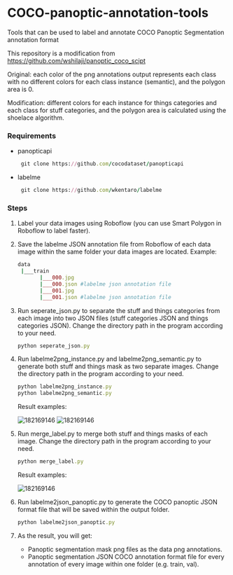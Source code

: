 # COCO-panoptic-annotation-tools
Tools that can be used to label and annotate COCO Panoptic Segmentation annotation format

This repository is a modification from https://github.com/wshilaji/panoptic_coco_scipt

Original: each color of the png annotations output represents each class with no different colors for each class instance (semantic), and the polygon area is 0.

Modification: different colors for each instance for things categories and each class for stuff categories, and the polygon area is calculated using the shoelace algorithm.

### Requirements
* panopticapi
  ```ruby
   git clone https://github.com/cocodataset/panopticapi
* labelme
  ```ruby
   git clone https://github.com/wkentaro/labelme

### Steps
1. Label your data images using Roboflow (you can use Smart Polygon in Roboflow to label faster).
2. Save the labelme JSON annotation file from Roboflow of each data image within the same folder your data images are located.
   Example:
   ```ruby
   data
    |___train
          |___000.jpg
          |___000.json #labelme json annotation file
          |___001.jpg
          |___001.json #labelme json annotation file
4. Run seperate_json.py to separate the stuff and things categories from each image into two JSON files (stuff categories JSON and things categories JSON). Change the directory path in the program according to your need.
   ```ruby
   python seperate_json.py
5. Run labelme2png_instance.py and labelme2png_semantic.py to generate both stuff and things mask as two separate images. Change the directory path in the program according to your need.
   ```ruby
   python labelme2png_instance.py
   python labelme2png_semantic.py
   ```
   Result examples:
   
   ![182169146](https://github.com/khalishaputri18/COCO-Panoptic-Annotation-Tools/assets/66949610/0e78fa13-0fcf-48b6-9f6e-2cba301bda08)
   ![182169146](https://github.com/khalishaputri18/COCO-Panoptic-Annotation-Tools/assets/66949610/0aac8d97-10d4-490a-992a-56a213c78c6e)


7. Run merge_label.py to merge both stuff and things masks of each image. Change the directory path in the program according to your need.
   ```ruby
   python merge_label.py
   ```
   Result examples:
   
   ![182169146](https://github.com/khalishaputri18/COCO-Panoptic-Annotation-Tools/assets/66949610/ff5279a4-0f54-423c-b5c7-d5d2ff27f973)

9. Run labelme2json_panoptic.py to generate the COCO panoptic JSON format file that will be saved within the output folder.
   ```ruby
   python labelme2json_panoptic.py
10. As the result, you will get:
    * Panoptic segmentation mask png files as the data png annotations.
    * Panoptic segmentation JSON COCO annotation format file for every annotation of every image within one folder (e.g. train, val).

